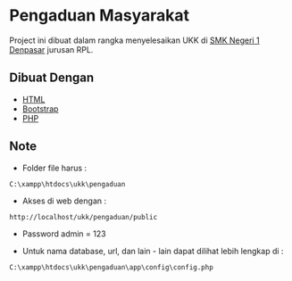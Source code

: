 # Pengaduan Masyarakat

Project ini dibuat dalam rangka menyelesaikan UKK di [SMK Negeri 1 Denpasar](http://www.smkn1denpasar.sch.id/) jurusan RPL.

## Dibuat Dengan

* [HTML](https://html.com/)
* [Bootstrap](https://getbootstrap.com/)
* [PHP](https://www.php.net/)

## Note
- Folder file harus :
```
C:\xampp\htdocs\ukk\pengaduan
```
- Akses di web dengan :
```
http://localhost/ukk/pengaduan/public
```
- Password admin = 123

- Untuk nama database, url, dan lain - lain dapat dilihat lebih lengkap di :
```
C:\xampp\htdocs\ukk\pengaduan\app\config\config.php
```
